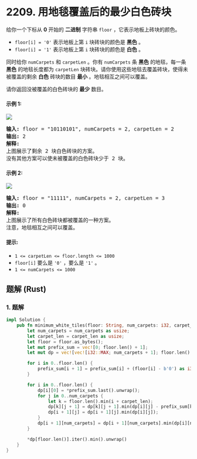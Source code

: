 # 2209. 用地毯覆盖后的最少白色砖块
给你一个下标从 **0** 开始的 **二进制** 字符串 `floor` ，它表示地板上砖块的颜色。

* `floor[i] = '0'` 表示地板上第 `i` 块砖块的颜色是 **黑色** 。
* `floor[i] = '1'` 表示地板上第 `i` 块砖块的颜色是 **白色** 。

同时给你 `numCarpets` 和 `carpetLen` 。你有 `numCarpets` 条 **黑色** 的地毯，每一条 **黑色** 的地毯长度都为 `carpetLen` 块砖块。请你使用这些地毯去覆盖砖块，使得未被覆盖的剩余 **白色** 砖块的数目 **最小** 。地毯相互之间可以覆盖。

请你返回没被覆盖的白色砖块的 **最少** 数目。

#### 示例 1:
![](https://assets.leetcode.com/uploads/2022/02/10/ex1-1.png)
<pre>
<strong>输入:</strong> floor = "10110101", numCarpets = 2, carpetLen = 2
<strong>输出:</strong> 2
<strong>解释:</strong>
上图展示了剩余 2 块白色砖块的方案。
没有其他方案可以使未被覆盖的白色砖块少于 2 块。
</pre>

#### 示例 2:
![](https://assets.leetcode.com/uploads/2022/02/10/ex2.png)
<pre>
<strong>输入:</strong> floor = "11111", numCarpets = 2, carpetLen = 3
<strong>输出:</strong> 0
<strong>解释:</strong>
上图展示了所有白色砖块都被覆盖的一种方案。
注意，地毯相互之间可以覆盖。
</pre>

#### 提示:
* `1 <= carpetLen <= floor.length <= 1000`
* `floor[i]` 要么是 `'0'` ，要么是 `'1'` 。
* `1 <= numCarpets <= 1000`

## 题解 (Rust)

### 1. 题解
```Rust
impl Solution {
    pub fn minimum_white_tiles(floor: String, num_carpets: i32, carpet_len: i32) -> i32 {
        let num_carpets = num_carpets as usize;
        let carpet_len = carpet_len as usize;
        let floor = floor.as_bytes();
        let mut prefix_sum = vec![0; floor.len() + 1];
        let mut dp = vec![vec![i32::MAX; num_carpets + 1]; floor.len() + 1];

        for i in 0..floor.len() {
            prefix_sum[i + 1] = prefix_sum[i] + (floor[i] - b'0') as i32;
        }

        for i in 0..floor.len() {
            dp[i][0] = *prefix_sum.last().unwrap();
            for j in 0..num_carpets {
                let k = floor.len().min(i + carpet_len);
                dp[k][j + 1] = dp[k][j + 1].min(dp[i][j] - prefix_sum[k] + prefix_sum[i]);
                dp[i + 1][j] = dp[i + 1][j].min(dp[i][j]);
            }
            dp[i + 1][num_carpets] = dp[i + 1][num_carpets].min(dp[i][num_carpets]);
        }

        *dp[floor.len()].iter().min().unwrap()
    }
}
```
